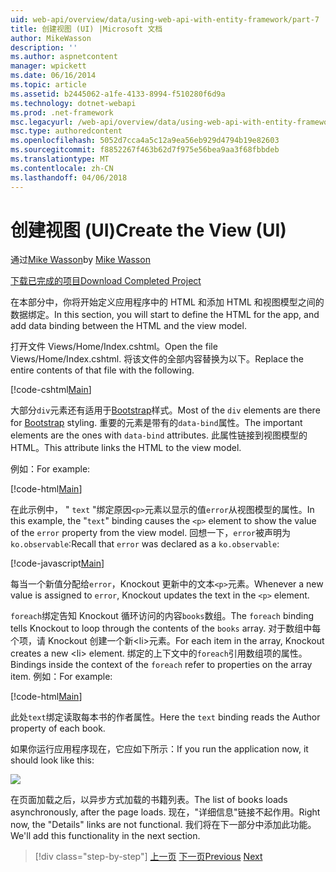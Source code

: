 ```yaml
---
uid: web-api/overview/data/using-web-api-with-entity-framework/part-7
title: 创建视图 (UI) |Microsoft 文档
author: MikeWasson
description: ''
ms.author: aspnetcontent
manager: wpickett
ms.date: 06/16/2014
ms.topic: article
ms.assetid: b2445062-a1fe-4133-8994-f510280f6d9a
ms.technology: dotnet-webapi
ms.prod: .net-framework
msc.legacyurl: /web-api/overview/data/using-web-api-with-entity-framework/part-7
msc.type: authoredcontent
ms.openlocfilehash: 5052d7cca4a5c12a9ea56eb929d4794b19e82603
ms.sourcegitcommit: f8852267f463b62d7f975e56bea9aa3f68fbbdeb
ms.translationtype: MT
ms.contentlocale: zh-CN
ms.lasthandoff: 04/06/2018
---
```

<a name="create-the-view-ui"></a><span data-ttu-id="c19bb-102">创建视图 (UI)</span><span class="sxs-lookup"><span data-stu-id="c19bb-102">Create the View (UI)</span></span>
====================
<span data-ttu-id="c19bb-103">通过[Mike Wasson](https://github.com/MikeWasson)</span><span class="sxs-lookup"><span data-stu-id="c19bb-103">by [Mike Wasson](https://github.com/MikeWasson)</span></span>

[<span data-ttu-id="c19bb-104">下载已完成的项目</span><span class="sxs-lookup"><span data-stu-id="c19bb-104">Download Completed Project</span></span>](https://github.com/MikeWasson/BookService)

<span data-ttu-id="c19bb-105">在本部分中，你将开始定义应用程序中的 HTML 和添加 HTML 和视图模型之间的数据绑定。</span><span class="sxs-lookup"><span data-stu-id="c19bb-105">In this section, you will start to define the HTML for the app, and add data binding between the HTML and the view model.</span></span>

<span data-ttu-id="c19bb-106">打开文件 Views/Home/Index.cshtml。</span><span class="sxs-lookup"><span data-stu-id="c19bb-106">Open the file Views/Home/Index.cshtml.</span></span> <span data-ttu-id="c19bb-107">将该文件的全部内容替换为以下。</span><span class="sxs-lookup"><span data-stu-id="c19bb-107">Replace the entire contents of that file with the following.</span></span>

[!code-cshtml[Main](part-7/samples/sample1.cshtml)]

<span data-ttu-id="c19bb-108">大部分`div`元素还有适用于[Bootstrap](http://getbootstrap.com/)样式。</span><span class="sxs-lookup"><span data-stu-id="c19bb-108">Most of the `div` elements are there for [Bootstrap](http://getbootstrap.com/) styling.</span></span> <span data-ttu-id="c19bb-109">重要的元素是带有的`data-bind`属性。</span><span class="sxs-lookup"><span data-stu-id="c19bb-109">The important elements are the ones with `data-bind` attributes.</span></span> <span data-ttu-id="c19bb-110">此属性链接到视图模型的 HTML。</span><span class="sxs-lookup"><span data-stu-id="c19bb-110">This attribute links the HTML to the view model.</span></span>

<span data-ttu-id="c19bb-111">例如：</span><span class="sxs-lookup"><span data-stu-id="c19bb-111">For example:</span></span>

[!code-html[Main](part-7/samples/sample2.html)]

<span data-ttu-id="c19bb-112">在此示例中， &quot; `text` &quot;绑定原因`<p>`元素以显示的值`error`从视图模型的属性。</span><span class="sxs-lookup"><span data-stu-id="c19bb-112">In this example, the &quot;`text`&quot; binding causes the `<p>` element to show the value of the `error` property from the view model.</span></span> <span data-ttu-id="c19bb-113">回想一下，`error`被声明为`ko.observable`:</span><span class="sxs-lookup"><span data-stu-id="c19bb-113">Recall that `error` was declared as a `ko.observable`:</span></span>

[!code-javascript[Main](part-7/samples/sample3.js)]

<span data-ttu-id="c19bb-114">每当一个新值分配给`error`，Knockout 更新中的文本`<p>`元素。</span><span class="sxs-lookup"><span data-stu-id="c19bb-114">Whenever a new value is assigned to `error`, Knockout updates the text in the `<p>` element.</span></span>

<span data-ttu-id="c19bb-115">`foreach`绑定告知 Knockout 循环访问的内容`books`数组。</span><span class="sxs-lookup"><span data-stu-id="c19bb-115">The `foreach` binding tells Knockout to loop through the contents of the `books` array.</span></span> <span data-ttu-id="c19bb-116">对于数组中每个项，请 Knockout 创建一个新&lt;li&gt;元素。</span><span class="sxs-lookup"><span data-stu-id="c19bb-116">For each item in the array, Knockout creates a new &lt;li&gt; element.</span></span> <span data-ttu-id="c19bb-117">绑定的上下文中的`foreach`引用数组项的属性。</span><span class="sxs-lookup"><span data-stu-id="c19bb-117">Bindings inside the context of the `foreach` refer to properties on the array item.</span></span> <span data-ttu-id="c19bb-118">例如：</span><span class="sxs-lookup"><span data-stu-id="c19bb-118">For example:</span></span>

[!code-html[Main](part-7/samples/sample4.html)]

<span data-ttu-id="c19bb-119">此处`text`绑定读取每本书的作者属性。</span><span class="sxs-lookup"><span data-stu-id="c19bb-119">Here the `text` binding reads the Author property of each book.</span></span>

<span data-ttu-id="c19bb-120">如果你运行应用程序现在，它应如下所示：</span><span class="sxs-lookup"><span data-stu-id="c19bb-120">If you run the application now, it should look like this:</span></span>

![](part-7/_static/image1.png)

<span data-ttu-id="c19bb-121">在页面加载之后，以异步方式加载的书籍列表。</span><span class="sxs-lookup"><span data-stu-id="c19bb-121">The list of books loads asynchronously, after the page loads.</span></span> <span data-ttu-id="c19bb-122">现在，&quot;详细信息&quot;链接不起作用。</span><span class="sxs-lookup"><span data-stu-id="c19bb-122">Right now, the &quot;Details&quot; links are not functional.</span></span> <span data-ttu-id="c19bb-123">我们将在下一部分中添加此功能。</span><span class="sxs-lookup"><span data-stu-id="c19bb-123">We'll add this functionality in the next section.</span></span>

> [!div class="step-by-step"]
> <span data-ttu-id="c19bb-124">[上一页](part-6.md)
> [下一页](part-8.md)</span><span class="sxs-lookup"><span data-stu-id="c19bb-124">[Previous](part-6.md)
[Next](part-8.md)</span></span>

